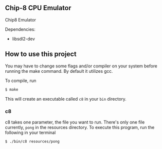 Chip-8 CPU Emulator
---
Chip8 Emulator

Dependencies:

- libsdl2-dev

## How to use this project
You may have to change some flags and/or compiler on your system before running the make command. By default it utilizes gcc.

To compile, run

```bash
$ make
```

This will create an executable called `c8` in your `bin` directory.

### c8
c8 takes one parameter, the file you want to run. There's only one file currently, `pong` in the resources directory. To execute this program, run the following in your terminal

```bash
$ ./bin/c8 resources/pong
```
